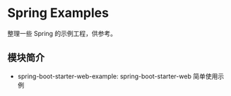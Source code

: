 # Spring Examples

整理一些 Spring 的示例工程，供参考。

## 模块简介

- spring-boot-starter-web-example: spring-boot-starter-web 简单使用示例
